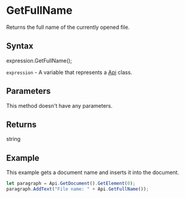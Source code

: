 # GetFullName

Returns the full name of the currently opened file.

## Syntax

expression.GetFullName();

`expression` - A variable that represents a [Api](../Api.md) class.

## Parameters

This method doesn't have any parameters.

## Returns

string

## Example

This example gets a document name and inserts it into the document.

```javascript
let paragraph = Api.GetDocument().GetElement(0);
paragraph.AddText("File name: " + Api.GetFullName());
```
